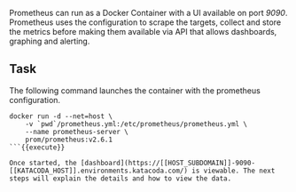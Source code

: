 Prometheus can run as a Docker Container with a UI available on port _9090_. Prometheus uses the configuration to scrape the targets, collect and store the metrics before making them available via API that allows dashboards, graphing and alerting.

## Task

The following command launches the container with the prometheus configuration.

```
docker run -d --net=host \
    -v `pwd`/prometheus.yml:/etc/prometheus/prometheus.yml \
    --name prometheus-server \
    prom/prometheus:v2.6.1
```{{execute}}

Once started, the [dashboard](https://[[HOST_SUBDOMAIN]]-9090-[[KATACODA_HOST]].environments.katacoda.com/) is viewable. The next steps will explain the details and how to view the data.
